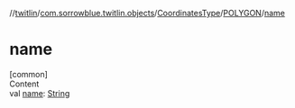 //[twitlin](../../../index.md)/[com.sorrowblue.twitlin.objects](../../index.md)/[CoordinatesType](../index.md)/[POLYGON](index.md)/[name](name.md)



# name  
[common]  
Content  
val [name](name.md): [String](https://kotlinlang.org/api/latest/jvm/stdlib/kotlin/-string/index.html)  



